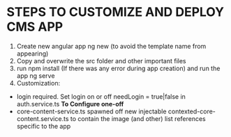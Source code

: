# STEPS TO CUSTOMIZE AND DEPLOY CMS APP
1. Create new angular app ng new <app name> (to avoid the template name from appearing)
2. Copy and overwrite the src folder and other important files
3. run npm install (If there was any error during app creation) and run the app ng serve
4. Customization:
  - login required. Set login on or off   needLogin = true|false in auth.service.ts **To Configure one-off**
  - core-content-service.ts spawned off new injectable contexted-core-content.service.ts to contain the image (and other) list references specific to the app